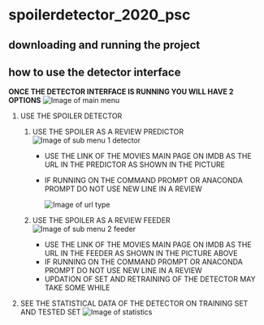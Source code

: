 # spoilerdetector_2020_psc

## downloading and running the project

## how to use the detector interface
**ONCE THE DETECTOR INTERFACE IS RUNNING YOU WILL HAVE 2 OPTIONS**
![Image of main menu](https://github.com/vishva-patel2607/spoilerdetector_2020_psc/blob/master/photos/Screen%20Shot%202020-04-14%20at%203.45.44%20PM.png)
1. USE THE SPOILER DETECTOR
   
   1. USE THE SPOILER AS A REVIEW PREDICTOR
        ![Image of sub menu 1 detector](https://github.com/vishva-patel2607/spoilerdetector_2020_psc/blob/master/photos/Screen%20Shot%202020-04-14%20at%203.51.49%20PM.png)
      
      * USE THE LINK OF THE MOVIES MAIN PAGE ON IMDB AS THE URL IN THE PREDICTOR AS SHOWN IN THE PICTURE
      * IF RUNNING ON THE COMMAND PROMPT OR ANACONDA PROMPT DO NOT USE NEW LINE IN A REVIEW
        
        ![Image of url type](https://github.com/vishva-patel2607/spoilerdetector_2020_psc/blob/master/photos/Screen%20Shot%202020-04-14%20at%204.26.36%20PM.png)
    
   2. USE THE SPOILER AS A REVIEW FEEDER
        ![Image of sub menu 2 feeder](https://github.com/vishva-patel2607/spoilerdetector_2020_psc/blob/master/photos/Screen%20Shot%202020-04-14%20at%204.05.25%20PM.png)
        
      * USE THE LINK OF THE MOVIES MAIN PAGE ON IMDB AS THE URL IN THE FEEDER AS SHOWN IN THE PICTURE ABOVE
      * IF RUNNING ON THE COMMAND PROMPT OR ANACONDA PROMPT DO NOT USE NEW LINE IN A REVIEW
      * UPDATION OF SET AND RETRAINING OF THE DETECTOR MAY TAKE SOME WHILE
      
  
2. SEE THE STATISTICAL DATA OF THE DETECTOR ON TRAINING SET AND TESTED SET
    ![Image of statistics](https://github.com/vishva-patel2607/spoilerdetector_2020_psc/blob/master/photos/Screen%20Shot%202020-04-14%20at%203.45.24%20PM.png)


